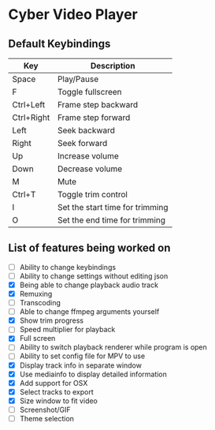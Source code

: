# Cyber Video Player

## Default Keybindings

| Key | Description |
| --- | ----------- |
| Space | Play/Pause |
| F | Toggle fullscreen |
| Ctrl+Left | Frame step backward |
| Ctrl+Right | Frame step forward |
| Left | Seek backward |
| Right | Seek forward |
| Up | Increase volume |
| Down | Decrease volume |
| M | Mute |
| Ctrl+T | Toggle trim control |
| I | Set the start time for trimming |
| O | Set the end time for trimming |

## List of features being worked on

- [ ] Ability to change keybindings
- [ ] Ability to change settings without editing json
- [x] Being able to change playback audio track
- [x] Remuxing
- [ ] Transcoding
- [ ] Able to change ffmpeg arguments yourself
- [x] Show trim progress
- [ ] Speed multiplier for playback
- [x] Full screen
- [ ] Ability to switch playback renderer while program is open
- [ ] Ability to set config file for MPV to use
- [x] Display track info in separate window
- [x] Use mediainfo to display detailed information
- [x] Add support for OSX
- [x] Select tracks to export
- [x] Size window to fit video
- [ ] Screenshot/GIF
- [ ] Theme selection
